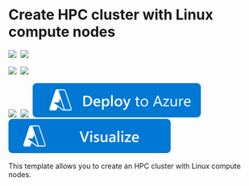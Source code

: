 # Create HPC cluster with Linux compute nodes

<IMG SRC="https://azurequickstartsservice.blob.core.windows.net/badges/create-hpc-cluster-linux-cn/PublicLastTestDate.svg" />&nbsp;
<IMG SRC="https://azurequickstartsservice.blob.core.windows.net/badges/create-hpc-cluster-linux-cn/PublicDeployment.svg" />&nbsp;

<IMG SRC="https://azurequickstartsservice.blob.core.windows.net/badges/create-hpc-cluster-linux-cn/FairfaxLastTestDate.svg" />&nbsp;
<IMG SRC="https://azurequickstartsservice.blob.core.windows.net/badges/create-hpc-cluster-linux-cn/FairfaxDeployment.svg" />&nbsp;

<IMG SRC="https://azurequickstartsservice.blob.core.windows.net/badges/create-hpc-cluster-linux-cn/BestPracticeResult.svg" />&nbsp;
<IMG SRC="https://azurequickstartsservice.blob.core.windows.net/badges/create-hpc-cluster-linux-cn/CredScanResult.svg" />&nbsp;
<a href="https://portal.azure.com/#create/Microsoft.Template/uri/https%3A%2F%2Fraw.githubusercontent.com%2FAzure%2Fazure-quickstart-templates%2Fmaster%2Fcreate-hpc-cluster-linux-cn%2Fazuredeploy.json" target="_blank">
    <img src="https://raw.githubusercontent.com/Azure/azure-quickstart-templates/master/1-CONTRIBUTION-GUIDE/images/deploytoazure.svg"/>
</a>
<a href="http://armviz.io/#/?load=https%3A%2F%2Fraw.githubusercontent.com%2FAzure%2Fazure-quickstart-templates%2Fmaster%2Fcreate-hpc-cluster-linux-cn%2Fazuredeploy.json" target="_blank">
    <img src="https://raw.githubusercontent.com/Azure/azure-quickstart-templates/master/1-CONTRIBUTION-GUIDE/images/visualizebutton.svg"/>
</a>

This template allows you to create an HPC cluster with Linux compute nodes.

